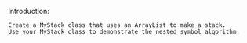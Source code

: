 Introduction:

	Create a MyStack class that uses an ArrayList to make a stack.
	Use your MyStack class to demonstrate the nested symbol algorithm.
